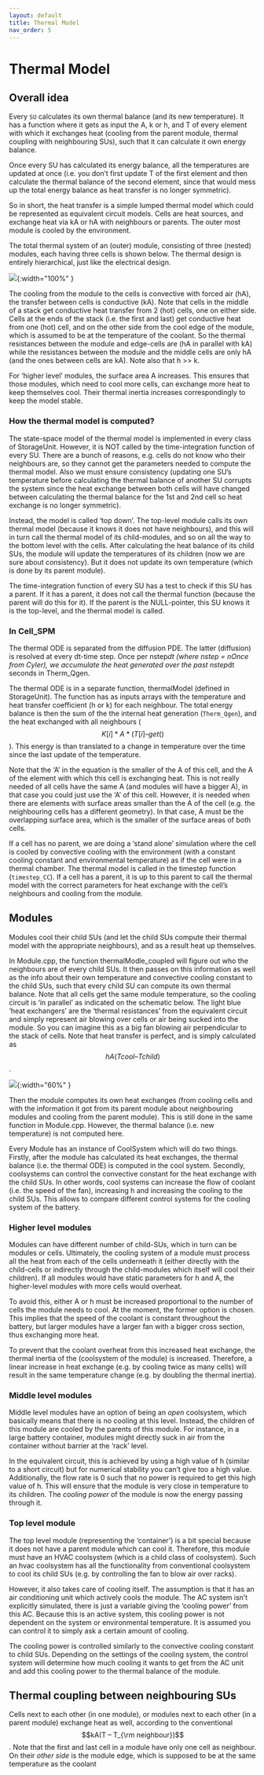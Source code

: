 ```yaml
---
layout: default
title: Thermal Model
nav_order: 5
---
```


# Thermal Model

## Overall idea

Every `SU` calculates its own thermal balance (and its new temperature). It has a function where it gets as input the A, k or h, and T of every element with which it exchanges heat (cooling from the parent module, thermal coupling with neighbouring SUs), such that it can calculate it own energy balance.

Once every SU has calculated its energy balance, all the temperatures are updated at once (i.e. you don’t first update T of the first element and then calculate the thermal balance of the second element, since that would mess up the total energy balance as heat transfer is no longer symmetric).

So in short, the heat transfer is a simple lumped thermal model which could be represented as equivalent circuit models. Cells are heat sources, and exchange heat via kA or hA with neighbours or parents. The outer most module is cooled by the environment.

The total thermal system of an (outer) module, consisting of three (nested) modules, each having three cells is shown below. The thermal design is entirely hierarchical, just like the electrical design.

![](img/thermal_equivalent.svg){:width="100%" }


The cooling from the module to the cells is convective with forced air (hA), the transfer between cells is conductive (kA). Note that cells in the middle of a stack get conductive heat transfer from 2 (hot) cells, one on either side. Cells at the ends of the stack (i.e. the first and last) get conductive heat from one (hot) cell, and on the other side from the cool edge of the module, which is assumed to be at the temperature of the coolant. So the thermal resistances between the module and edge-cells are (hA in parallel with kA) while the resistances between the module and the middle cells are only hA (and the ones between cells are kA). Note also that h >> k.

For ‘higher level’ modules, the surface area A increases. This ensures that those modules, which need to cool more cells, can exchange more heat to keep themselves cool. Their thermal inertia increases correspondingly to keep the model stable.

### How the thermal model is computed?

The state-space model of the thermal model is implemented in every class of StorageUnit. However, it is NOT called by the time-integration function of every SU. There are a bunch of reasons, e.g. cells do not know who their neighbours are, so they cannot get the parameters needed to compute the thermal model. Also we must ensure consistency (updating one SU’s temperature before calculating the thermal balance of another SU corrupts the system since the heat exchange between both cells will have changed between calculating the thermal balance for the 1st and 2nd cell so heat exchange is no longer symmetric).

Instead, the model is called ‘top down’. The top-level module calls its own thermal model (because it knows it does not have neighbours), and this will in turn call the thermal model of its child-modules, and so on all the way to the bottom level with the cells. After calculating the heat balance of its child SUs, the module will update the temperatures of its children (now we are sure about consistency). But it does not update its own temperature (which is done by its parent module).

The time-integration function of every SU has a test to check if this SU has a parent. If it has a parent, it does not call the thermal function (because the parent will do this for it). If the parent is the NULL-pointer, this SU knows it is the top-level, and the thermal model is called.

### In Cell_SPM

The thermal ODE is separated from the diffusion PDE. The latter (diffusion) is resolved at every dt-time step. Once per nstep*dt (where nstep = nOnce from Cyler), we accumulate the heat generated over the past nstep*dt seconds in Therm_Qgen.

The thermal ODE is in a separate function, thermalModel (defined in StorageUnit). The function has as inputs arrays with the temperature and heat transfer coefficient (h or k) for each neighbour. The total energy balance is then the sum of the the internal heat generation (`Therm_Qgen`), and the heat exchanged with all neighbours ( $$K[i]*A*(T[i] – get()$$). This energy is than translated to a change in temperature over the time since the last update of the temperature.

Note that the ‘A’ in the equation is the smaller of the A of this cell, and the A of the element with which this cell is exchanging heat. This is not really needed of all cells have the same A (and modules will have a bigger A), in that case you could just use the ‘A’ of this cell. However, it is needed when there are elements with surface areas smaller than the A of the cell (e.g. the neighbouring cells has a different geometry). In that case, A must be the overlapping surface area, which is the smaller of the surface areas of both cells.

If a cell has no parent, we are doing a ‘stand alone’ simulation where the cell is cooled by convective cooling with the environment (with a constant cooling constant and environmental temperature) as if the cell were in a thermal chamber. The thermal model is called in the timestep function (`timestep_CC`). If a cell has a parent, it is up to this parent to call the thermal model with the correct parameters for heat exchange with the cell’s neighbours and cooling from the module.

## Modules

Modules cool their child SUs (and let the child SUs compute their thermal model with the appropriate neighbours), and as a result heat up themselves.

In Module.cpp, the function thermalModle_coupled will figure out who the neighbours are of every child SUs. It then passes on this information as well as the info about their own temperature and convective cooling constant to the child SUs, such that every child SU can compute its own thermal balance. Note that all cells get the same module temperature, so the cooling circuit is ‘in parallel’ as indicated on the schematic below. The light blue ‘heat exchangers’ are the ‘thermal resistances’ from the equivalent circuit and simply represent air blowing over cells or air being sucked into the module. So you can imagine this as a big fan blowing air perpendicular to the stack of cells.
Note that heat transfer is perfect, and is simply calculated as $$hA(Tcool – Tchild)$$.

![](img/modules.png){:width="60%" }

Then the module computes its own heat exchanges (from cooling cells and with the information it got from its parent module about neighbouring modules and cooling from the parent module). This is still done in the same function in Module.cpp. However, the thermal balance (i.e. new temperature) is not computed here.

Every Module has an instance of CoolSystem which will do two things. Firstly, after the module has calculated its heat exchanges, the thermal balance (i.e. the thermal ODE) is computed in the cool system. Secondly, coolsystems can control the convective constant for the heat exchange with the child SUs. In other words, cool systems can increase the flow of coolant (i.e. the speed of the fan), increasing h and increasing the cooling to the child SUs. This allows to compare different control systems for the cooling system of the battery.

### Higher level modules

Modules can have different number of child-SUs, which in turn can be modules or cells. Ultimately, the cooling system of a module must process all the heat from each of the cells underneath it (either directly with the child-cells or indirectly through the child-modules which itself will cool their children). If all modules would have static parameters for h and A, the higher-level modules with more cells would overheat.

To avoid this, either A or h must be increased proportional to the number of cells the module needs to cool. At the moment, the former option is chosen. This implies that the speed of the coolant is constant throughout the battery, but larger modules have a larger fan with a bigger cross section, thus exchanging more heat. 

To prevent that the coolant overheat from this increased heat exchange, the thermal inertia of the (coolsystem of the module) is increased. Therefore, a linear increase in heat exchange (e.g. by cooling twice as many cells) will result in the same temperature change (e.g. by doubling the thermal inertia).

### Middle level modules

Middle level modules have an option of being an _open_ coolsystem, which basically means that there is no cooling at this level. Instead, the children of this module are cooled by the parents of this module. For instance, in a large battery container, modules might directly suck in air from the container without barrier at the ‘rack’ level.

In the equivalent circuit, this is achieved by using a high value of h (similar to a short circuit) but for numerical stability you can’t give too a high value. Additionally, the flow rate is 0 such that no power is required to get this high value of h.
This will ensure that the module is very close in temperature to its children. The _cooling power_ of the module is now the energy passing through it.

### Top level module

The top level module (representing the ‘container’) is a bit special because it does not have a parent module which can cool it. Therefore, this module must have an HVAC coolsystem (which is a child class of coolsystem). Such an hvac coolsystem has all the functionality from conventional coolsystem to cool its child SUs (e.g. by controlling the fan to blow air over racks).

However, it also takes care of cooling itself. The assumption is that it has an air conditioning unit which actively cools the module. The AC system isn’t explicitly simulated, there is just a variable giving the ‘cooling power’ from this AC. Because this is an active system, this cooling power is not dependent on the system or environmental temperature. It is assumed you can control it to simply ask a certain amount of cooling.

The cooling power is controlled similarly to the convective cooling constant to child SUs. Depending on the settings of the cooling system, the control system will determine how much cooling it wants to get from the AC unit and add this cooling power to the thermal balance of the module.

## Thermal coupling between neighbouring SUs

Cells next to each other (in one module), or modules next to each other (in a parent module) exchange heat as well, according to the conventional $$kA(T – T_{\rm neighbour})$$. Note that the first and last cell in a module have only one cell as neighbour. On their _other side_ is the module edge, which is supposed to be at the same temperature as the coolant

